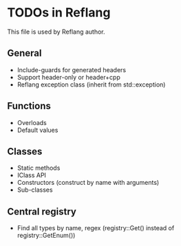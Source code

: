 # TODOs in Reflang
This file is used by Reflang author.

## General
* Include-guards for generated headers
* Support header-only or header+cpp
* Reflang exception class (inherit from std::exception)

## Functions
* Overloads
* Default values

## Classes
* Static methods
* IClass API
* Constructors (construct by name with arguments)
* Sub-classes

## Central registry
* Find all types by name, regex (registry::Get() instead of registry::GetEnum())

